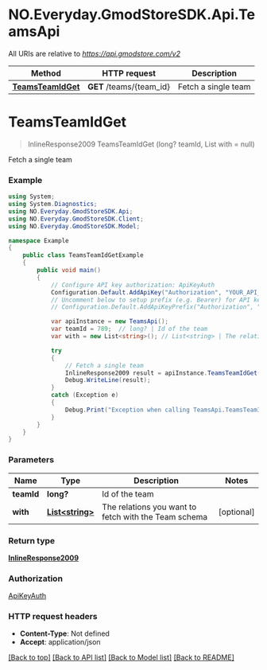 # NO.Everyday.GmodStoreSDK.Api.TeamsApi

All URIs are relative to *https://api.gmodstore.com/v2*

Method | HTTP request | Description
------------- | ------------- | -------------
[**TeamsTeamIdGet**](TeamsApi.md#teamsteamidget) | **GET** /teams/{team_id} | Fetch a single team

<a name="teamsteamidget"></a>
# **TeamsTeamIdGet**
> InlineResponse2009 TeamsTeamIdGet (long? teamId, List<string> with = null)

Fetch a single team

### Example
```csharp
using System;
using System.Diagnostics;
using NO.Everyday.GmodStoreSDK.Api;
using NO.Everyday.GmodStoreSDK.Client;
using NO.Everyday.GmodStoreSDK.Model;

namespace Example
{
    public class TeamsTeamIdGetExample
    {
        public void main()
        {
            // Configure API key authorization: ApiKeyAuth
            Configuration.Default.AddApiKey("Authorization", "YOUR_API_KEY");
            // Uncomment below to setup prefix (e.g. Bearer) for API key, if needed
            // Configuration.Default.AddApiKeyPrefix("Authorization", "Bearer");

            var apiInstance = new TeamsApi();
            var teamId = 789;  // long? | Id of the team
            var with = new List<string>(); // List<string> | The relations you want to fetch with the Team schema (optional) 

            try
            {
                // Fetch a single team
                InlineResponse2009 result = apiInstance.TeamsTeamIdGet(teamId, with);
                Debug.WriteLine(result);
            }
            catch (Exception e)
            {
                Debug.Print("Exception when calling TeamsApi.TeamsTeamIdGet: " + e.Message );
            }
        }
    }
}
```

### Parameters

Name | Type | Description  | Notes
------------- | ------------- | ------------- | -------------
 **teamId** | **long?**| Id of the team | 
 **with** | [**List&lt;string&gt;**](string.md)| The relations you want to fetch with the Team schema | [optional] 

### Return type

[**InlineResponse2009**](InlineResponse2009.md)

### Authorization

[ApiKeyAuth](../README.md#ApiKeyAuth)

### HTTP request headers

 - **Content-Type**: Not defined
 - **Accept**: application/json

[[Back to top]](#) [[Back to API list]](../README.md#documentation-for-api-endpoints) [[Back to Model list]](../README.md#documentation-for-models) [[Back to README]](../README.md)
